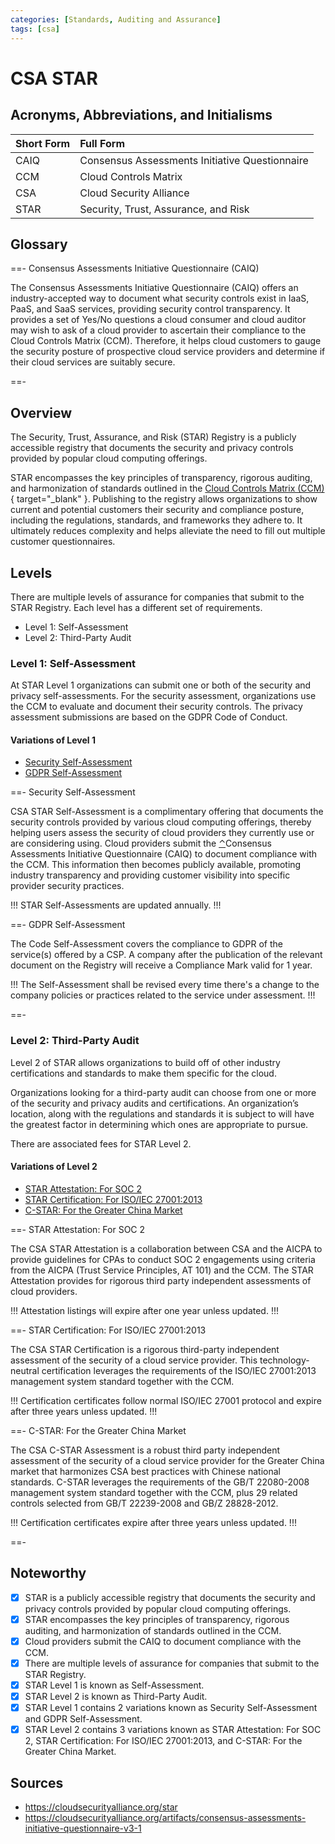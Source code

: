 ```yaml
---
categories: [Standards, Auditing and Assurance]
tags: [csa]
---
```


# CSA STAR

## Acronyms, Abbreviations, and Initialisms

Short Form | Full Form
:--- | :---
CAIQ | Consensus Assessments Initiative Questionnaire
CCM | Cloud Controls Matrix
CSA | Cloud Security Alliance
STAR | Security, Trust, Assurance, and Risk

## Glossary

==- Consensus Assessments Initiative Questionnaire (CAIQ)

The Consensus Assessments Initiative Questionnaire (CAIQ) offers an industry-accepted way to document what security controls exist in IaaS, PaaS, and SaaS services, providing security control transparency. It provides a set of Yes/No questions a cloud consumer and cloud auditor may wish to ask of a cloud provider to ascertain their compliance to the Cloud Controls Matrix (CCM). Therefore, it helps cloud customers to gauge the security posture of prospective cloud service providers and determine if their cloud services are suitably secure.

==-

## Overview

The Security, Trust, Assurance, and Risk (STAR) Registry is a publicly accessible registry that documents the security and privacy controls provided by popular cloud computing offerings.

STAR encompasses the key principles of transparency, rigorous auditing, and harmonization of standards outlined in the [Cloud Controls Matrix (CCM)](/frameworks/csa-ccm.md){ target="_blank" }. Publishing to the registry allows organizations to show current and potential customers their security and compliance posture, including the regulations, standards, and frameworks they adhere to. It ultimately reduces complexity and helps alleviate the need to fill out multiple customer questionnaires.

## Levels

There are multiple levels of assurance for companies that submit to the STAR Registry. Each level has a different set of requirements.

- Level 1: Self-Assessment
- Level 2: Third-Party Audit

### Level 1: Self-Assessment

At STAR Level 1 organizations can submit one or both of the security and privacy self-assessments. For the security assessment, organizations use the CCM to evaluate and document their security controls. The privacy assessment submissions are based on the GDPR Code of Conduct.

#### Variations of Level 1

- [Security Self-Assessment](#security-self-assessment)
- [GDPR Self-Assessment](#gdpr-self-assessment)

==- Security Self-Assessment

CSA STAR Self-Assessment is a complimentary offering that documents the security controls provided by various cloud computing offerings, thereby helping users assess the security of cloud providers they currently use or are considering using. Cloud providers submit the [⌃](#consensus-assessments-initiative-questionnaire-caiq)Consensus Assessments Initiative Questionnaire (CAIQ) to document compliance with the CCM. This information then becomes publicly available, promoting industry transparency and providing customer visibility into specific provider security practices.

!!!
STAR Self-Assessments are updated annually.
!!!

==- GDPR Self-Assessment

The Code Self-Assessment covers the compliance to GDPR of the service(s) offered by a CSP. A company after the publication of the relevant document on the Registry will receive a Compliance Mark valid for 1 year.

!!!
The Self-Assessment shall be revised every time there's a change to the company policies or practices related to the service under assessment.
!!!

==- 

### Level 2: Third-Party Audit

Level 2 of STAR allows organizations to build off of other industry certifications and standards to make them specific for the cloud.

Organizations looking for a third-party audit can choose from one or more of the security and privacy audits and certifications. An organization’s location, along with the regulations and standards it is subject to will have the greatest factor in determining which ones are appropriate to pursue.

There are associated fees for STAR Level 2.

#### Variations of Level 2

- [STAR Attestation: For SOC 2](#star-attestation-for-soc-2)
- [STAR Certification: For ISO/IEC 27001:2013](#star-certification-for-iso-iec-27001-2013)
- [C-STAR: For the Greater China Market](#c-star-for-the-greater-china-market)

==- STAR Attestation: For SOC 2

The CSA STAR Attestation is a collaboration between CSA and the AICPA to provide guidelines for CPAs to conduct SOC 2 engagements using criteria from the AICPA (Trust Service Principles, AT 101) and the CCM. The STAR Attestation provides for rigorous third party independent assessments of cloud providers.

!!!
Attestation listings will expire after one year unless updated.
!!!

==- STAR Certification: For ISO/IEC 27001:2013

The CSA STAR Certification is a rigorous third-party independent assessment of the security of a cloud service provider. This technology-neutral certification leverages the requirements of the ISO/IEC 27001:2013 management system standard together with the CCM.

!!!
Certification certificates follow normal ISO/IEC 27001 protocol and expire after three years unless updated.
!!!

==- C-STAR: For the Greater China Market

The CSA C-STAR Assessment is a robust third party independent assessment of the security of a cloud service provider for the Greater China market that harmonizes CSA best practices with Chinese national standards. C-STAR leverages the requirements of the GB/T 22080-2008 management system standard together with the CCM, plus 29 related controls selected from GB/T 22239-2008 and GB/Z 28828-2012.

!!!
Certification certificates expire after three years unless updated.
!!!

==-

## Noteworthy

- [x] STAR is a publicly accessible registry that documents the security and privacy controls provided by popular cloud computing offerings.
- [x] STAR encompasses the key principles of transparency, rigorous auditing, and harmonization of standards outlined in the CCM.
- [x] Cloud providers submit the CAIQ to document compliance with the CCM.
- [x] There are multiple levels of assurance for companies that submit to the STAR Registry.
- [x] STAR Level 1 is known as Self-Assessment.
- [x] STAR Level 2 is known as Third-Party Audit.
- [x] STAR Level 1 contains 2 variations known as Security Self-Assessment and GDPR Self-Assessment.
- [x] STAR Level 2 contains 3 variations known as STAR Attestation: For SOC 2, STAR Certification: For ISO/IEC 27001:2013, and C-STAR: For the Greater China Market.

## Sources

- https://cloudsecurityalliance.org/star
- https://cloudsecurityalliance.org/artifacts/consensus-assessments-initiative-questionnaire-v3-1